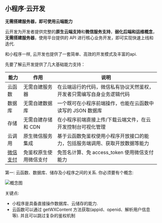 

## 小程序·云开发



**无需搭建服务器，即可使用云端能力**



云开发为开发者提供完整的**原生云端支持**和**微信服务支持**，**弱化后端和运维概念**，**无需搭建服务器**，使用平台提供的 API 进行核心业务开发，即可实现快速上线和迭代.



和小程序一样, 云开发也提供了一套简单、高效的开发模式及丰富的api.



先要了解云开发提供了几大基础能力支持：

| 能力                                       | 作用          | 说明                                     |
| ---------------------------------------- | ----------- | -------------------------------------- |
| 云函数                                      | 无需自建服务器     | 在云端运行的代码，微信私有协议天然鉴权，开发者只需编写自身业务逻辑代码    |
| 数据库                                      | 无需自建数据库     | 一个既可在小程序前端操作，也能在云函数中读写的 JSON 数据库       |
| 存储                                       | 无需自建存储和 CDN | 在小程序前端直接上传/下载云端文件，在云开发控制台可视化管理         |
| 云调用                                      | 原生微信服务集成    | 基于云函数免鉴权使用小程序开放接口的能力，包括服务端调用、获取开放数据等能力 |
| [微信支付](https://developers.weixin.qq.com/miniprogram/dev/wxcloud/guide/wechatpay.html) | 免鉴权原生使用微信支付 | 免签名计算、免 access_token 使用微信支付能力          |



第一:  云函数、数据库、储存及小程序之间的关系. 你必须要有个概念:

![概念图](https://img-crs.vchangyi.com/2020/12/08/15c61e5989771f51e9fff393c2875364.png)

关键点:

* 小程序是具备直接操作数据库、云储存的能力.  
* 云函数可以通过 getWXContent 方法获取(appid、openid、解析用户信息等). 并且可以跳过复杂的鉴权机制